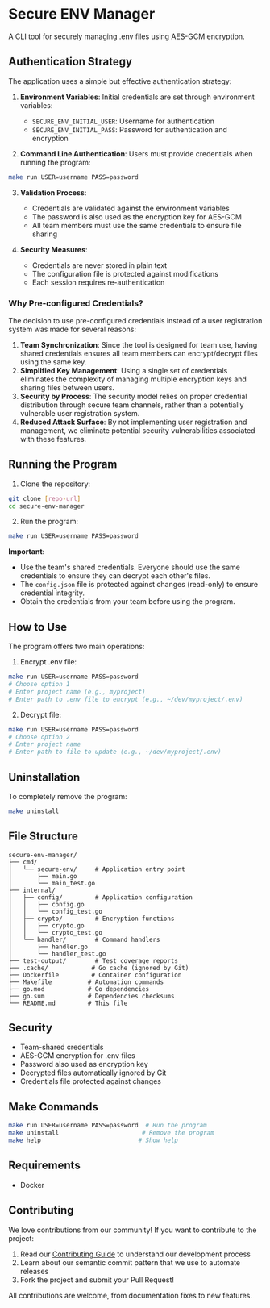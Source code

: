 # Secure ENV Manager

A CLI tool for securely managing .env files using AES-GCM encryption.

## Authentication Strategy

The application uses a simple but effective authentication strategy:

1. **Environment Variables**: Initial credentials are set through environment variables:
   - `SECURE_ENV_INITIAL_USER`: Username for authentication
   - `SECURE_ENV_INITIAL_PASS`: Password for authentication and encryption

2. **Command Line Authentication**: Users must provide credentials when running the program:
```bash
make run USER=username PASS=password
```

3. **Validation Process**:
   - Credentials are validated against the environment variables
   - The password is also used as the encryption key for AES-GCM
   - All team members must use the same credentials to ensure file sharing

4. **Security Measures**:
   - Credentials are never stored in plain text
   - The configuration file is protected against modifications
   - Each session requires re-authentication

### Why Pre-configured Credentials?

The decision to use pre-configured credentials instead of a user registration system was made for several reasons:

1. **Team Synchronization**: Since the tool is designed for team use, having shared credentials ensures all team members can encrypt/decrypt files using the same key.
2. **Simplified Key Management**: Using a single set of credentials eliminates the complexity of managing multiple encryption keys and sharing files between users.
3. **Security by Process**: The security model relies on proper credential distribution through secure team channels, rather than a potentially vulnerable user registration system.
4. **Reduced Attack Surface**: By not implementing user registration and management, we eliminate potential security vulnerabilities associated with these features.

## Running the Program

1. Clone the repository:
```bash
git clone [repo-url]
cd secure-env-manager
```

2. Run the program:
```bash
make run USER=username PASS=password
```

**Important:** 
- Use the team's shared credentials. Everyone should use the same credentials to ensure they can decrypt each other's files.
- The `config.json` file is protected against changes (read-only) to ensure credential integrity.
- Obtain the credentials from your team before using the program.

## How to Use

The program offers two main operations:

1. Encrypt .env file:
```bash
make run USER=username PASS=password
# Choose option 1
# Enter project name (e.g., myproject)
# Enter path to .env file to encrypt (e.g., ~/dev/myproject/.env)
```

2. Decrypt file:
```bash
make run USER=username PASS=password
# Choose option 2
# Enter project name
# Enter path to file to update (e.g., ~/dev/myproject/.env)
```

## Uninstallation

To completely remove the program:
```bash
make uninstall
```

## File Structure

```
secure-env-manager/
├── cmd/
│   └── secure-env/     # Application entry point
│       ├── main.go
│       └── main_test.go
├── internal/
│   ├── config/         # Application configuration
│   │   ├── config.go
│   │   └── config_test.go
│   ├── crypto/         # Encryption functions
│   │   ├── crypto.go
│   │   └── crypto_test.go
│   └── handler/        # Command handlers
│       ├── handler.go
│       └── handler_test.go
├── test-output/        # Test coverage reports
├── .cache/            # Go cache (ignored by Git)
├── Dockerfile         # Container configuration
├── Makefile          # Automation commands
├── go.mod            # Go dependencies
├── go.sum            # Dependencies checksums
└── README.md         # This file
```

## Security

- Team-shared credentials
- AES-GCM encryption for .env files
- Password also used as encryption key
- Decrypted files automatically ignored by Git
- Credentials file protected against changes

## Make Commands

```bash
make run USER=username PASS=password  # Run the program
make uninstall                       # Remove the program
make help                           # Show help
```

## Requirements

- Docker 

## Contributing

We love contributions from our community! If you want to contribute to the project:

1. Read our [Contributing Guide](CONTRIBUTING.md) to understand our development process
2. Learn about our semantic commit pattern that we use to automate releases
3. Fork the project and submit your Pull Request!

All contributions are welcome, from documentation fixes to new features. 